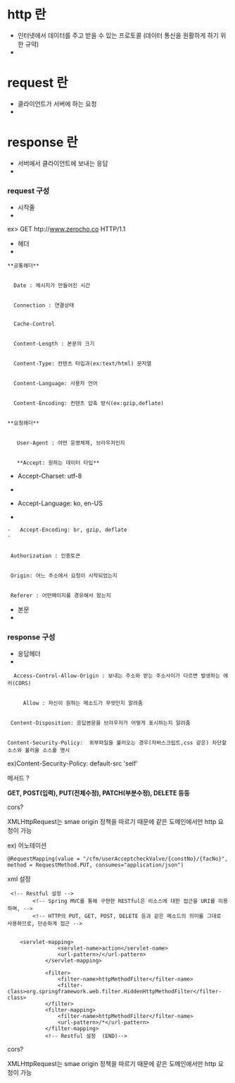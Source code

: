 
# http 란


 - 인터넷에서 데이터를 주고 받을 수 있는 프로토콜 (데이터 통신을 원활하게 하기 위한 규약)
 - 

# request 란


 - 클라이언트가 서버에 하는 요청
 - 

# response 란


 - 서버에서 클라이언트에 보내는 응답
 - 

### request  구성

 - 시작줄
 - 
 
 ex> GET htp://www.zerocho.co HTTP/1.1
 
 - 헤더
 - 
 
	**공통헤더**
	
	
	  Date : 메시지가 만들어진 시간
	  
	  
	  Connection : 연결상태
	  
	  
	  Cache-Control
	  
	  
	  Content-Length : 본문의 크기
	  
	  
	  Content-Type: 컨텐츠 타입과(ex:text/html) 문자열
	  
	  
	  Content-Language: 사용자 언어
	  
	  
	  Content-Encoding: 컨텐츠 압축 방식(ex:gzip,deflate)
	  
	  
	**요청헤더**
	
	
	   User-Agent : 어떤 운영체제, 브라우저인지
	   
	   
	   **Accept: 원하는 데이터 타입**
	   
	   
   -   Accept-Charset: utf-8  
   - 
   
   -    Accept-Language: ko, en-US  
   - 
   
    -   Accept-Encoding: br, gzip, deflate
    - 
	

	 Authorization : 인증토큰
	 
	 
	 Origin: 어느 주소에서 요청이 시작되었는지
	 
	 
	 Referer : 어떤페이지를 경유해서 왔는지
	 
	 

- 본문
- 




### response 구성


 - 응답헤더
 - 
 

	  Access-Control-Allow-Origin : 보내는 주소와 받는 주소사이가 다르면 발생하는 에러(CORS)
	  
	  
		 Allow : 자신이 원하는 메소드가 무엇인지 알려줌
		 
		 
	 Content-Disposition: 응답본문을 브라우저가 어떻게 표시하는지 알려줌
	 
	 
	Content-Security-Policy:  외부파일을 불러오는 경우(자바스크립트,css 같은) 차단할 소스와 불러올 소스를 명시 
	
	
ex)Content-Security-Policy: default-src 'self'




메서드 ? 


**GET, POST(입력), PUT(전체수정), PATCH(부분수정), DELETE 등등**


cors? 


XMLHttpRequest는 smae origin 정책을 따르기 때문에 같은 도메인에서만 http 요청이 가능



ex)
어노테이션


    @RequestMapping(value = "/cfm/userAcceptcheckValve/{constNo}/{facNo}", method = RequestMethod.PUT, consumes="application/json")

xml 설정
   

     <!-- Restful 설정 -->
            <!-- Spring MVC를 통해 구현한 RESTful은 리소스에 대한 접근을 URI를 이용하며, --> 
            <!-- HTTP의 PUT, GET, POST, DELETE 등과 같은 메소드의 의미를 그대로 사용하므로, 단순하게 접근 -->    
        	
    
        <servlet-mapping>
            		<servlet-name>action</servlet-name>
            		<url-pattern>/</url-pattern>
            	</servlet-mapping>
                
                <filter>
            		<filter-name>httpMethodFilter</filter-name>
            		<filter-class>org.springframework.web.filter.HiddenHttpMethodFilter</filter-class>
                </filter>
                <filter-mapping>
            		<filter-name>httpMethodFilter</filter-name>
            		<url-pattern>/*</url-pattern>
                </filter-mapping>
                <!-- Restful 설정  (END)-->


cors? 

XMLHttpRequest는 smae origin 정책을 따르기 때문에 같은 도메인에서만 http 요청이 가능